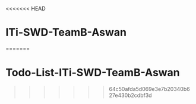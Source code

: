 <<<<<<< HEAD
# ITi-SWD-TeamB-Aswan
=======
# Todo-List-ITi-SWD-TeamB-Aswan
>>>>>>> 64c50afda5d069e3e7b20340b627e430b2cdbf3d
